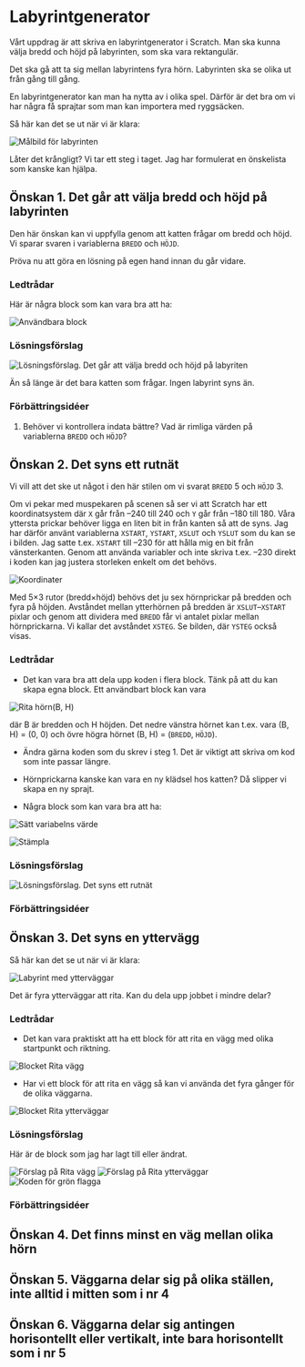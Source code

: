 # Labyrintgenerator
Vårt uppdrag är att skriva en labyrintgenerator i Scratch. Man ska kunna välja bredd och höjd på labyrinten, som ska vara rektangulär.

Det ska gå att ta sig mellan labyrintens fyra hörn. Labyrinten ska se olika ut från gång till gång.

En labyrintgenerator kan man ha nytta av i olika spel. Därför är det bra om vi har några få sprajtar som man kan importera med ryggsäcken.

Så här kan det se ut när vi är klara:

![Målbild för labyrinten](00-maze-goal.png)

Låter det krångligt? Vi tar ett steg i taget. Jag har formulerat en önskelista som kanske kan hjälpa.

## Önskan 1. Det går att välja bredd och höjd på labyrinten

Den här önskan kan vi uppfylla genom att katten frågar om bredd och höjd. Vi sparar svaren i variablerna `BREDD` och `HÖJD`.

Pröva nu att göra en lösning på egen hand innan du går vidare.

### Ledtrådar

Här är några block som kan vara bra att ha:

![Användbara block](01-useful-blocks.png)

### Lösningsförslag
![Lösningsförslag. Det går att välja bredd och höjd på labyriten](01-solution.png)

Än så länge är det bara katten som frågar. Ingen labyrint syns än.

### Förbättringsidéer

1. Behöver vi kontrollera indata bättre? Vad är rimliga värden på variablerna `BREDD` och `HÖJD`?

## Önskan 2. Det syns ett rutnät
Vi vill att det ske ut något i den här stilen om vi svarat `BREDD` 5 och `HÖJD` 3.

Om vi pekar med muspekaren på scenen så ser vi att Scratch har ett koordinatsystem där `X` går från &ndash;240 till 240 och `Y` går från &ndash;180 till 180. Våra yttersta prickar behöver ligga en liten bit in från kanten så att de syns. Jag har därför använt variablerna
`XSTART`,
`YSTART`,
`XSLUT` och
`YSLUT` som du kan se i bilden. Jag satte t.ex. `XSTART` till &ndash;230 för att hålla mig en bit från vänsterkanten. Genom att använda variabler och inte skriva t.ex. &ndash;230 direkt i koden kan jag justera storleken enkelt om det behövs.

![Koordinater](02-coords.png)
 
Med 5&times;3 rutor (bredd&times;höjd) behövs det ju sex hörnprickar på bredden och fyra på höjden. Avståndet mellan ytterhörnen på bredden är `XSLUT`&ndash;`XSTART` pixlar och genom att dividera med `BREDD` får vi antalet pixlar mellan hörnprickarna. Vi kallar det avståndet `XSTEG`. Se bilden, där `YSTEG` också visas.

### Ledtrådar

* Det kan vara bra att dela upp koden i flera block. Tänk på att du kan skapa egna block. Ett användbart block kan vara

![Rita hörn(B, H)](02-custom-block.png)

där B är bredden och H höjden. Det nedre vänstra hörnet kan t.ex. vara (B, H) = (0, 0) och övre högra hörnet (B, H) = (`BREDD`, `HÖJD`).

* Ändra gärna koden som du skrev i steg 1. Det är viktigt att skriva om kod som inte passar längre.

* Hörnprickarna kanske kan vara en ny klädsel hos katten? Då slipper vi skapa en ny sprajt.

* Några block som kan vara bra att ha:

![Sätt variabelns värde](02-set-variable.png)

![Stämpla](02-stamp.png)

### Lösningsförslag

![Lösningsförslag. Det syns ett rutnät](02-solution.png)

### Förbättringsidéer

## Önskan 3. Det syns en yttervägg

Så här kan det se ut när vi är klara:

![Labyrint med ytterväggar](03-Goal.png)

Det är fyra ytterväggar att rita. Kan du dela upp jobbet i mindre delar?

### Ledtrådar
* Det kan vara praktiskt att ha ett block för att rita en vägg med olika startpunkt och riktning.

![Blocket Rita vägg](03-Wall.png)

* Har vi ett block för att rita en vägg så kan vi använda det fyra gånger för de olika väggarna.

![Blocket Rita ytterväggar](03-Walls.png)

### Lösningsförslag

Här är de block som jag har lagt till eller ändrat.

![Förslag på Rita vägg](03-Wall-complete.png)
![Förslag på Rita ytterväggar](03-Walls-complete.png)
![Koden för grön flagga](03-Top-complete.png)

### Förbättringsidéer

## Önskan 4. Det finns minst en väg mellan olika hörn

## Önskan 5. Väggarna delar sig på olika ställen, inte alltid i mitten som i nr 4

## Önskan 6. Väggarna delar sig antingen horisontellt eller vertikalt, inte bara horisontellt som i nr 5
